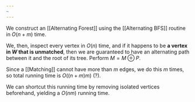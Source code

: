 ```yaml
---
~
---
```

We construct an [[Alternating Forest]] using the [[Alternating BFS]] routine in $O(n+m)$ time.

We, then, inspect every vertex in $O(n)$ time, and if it happens to be **a vertex in $W$ that is unmatched**, then we are guaranteed to have an alternating path between it and the root of its tree. Perform $M = M \oplus P$. 

Since a [[Matching]] cannot have more than $m$ edges, we do this $m$ times, so total running time is $O((n+m)m)$ (?). 

We can shortcut this running time by removing isolated vertices beforehand, yielding a $O(nm)$ running time.
